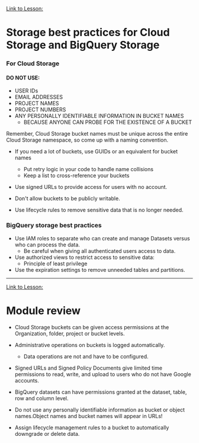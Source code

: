 [Link to Lesson:](https://www.cloudskillsboost.google/paths/15/course_templates/87/video/450304) <!--Increment the end number by 1 for the duration of each numbered section!-->

# Storage best practices for Cloud Storage and BigQuery Storage

### For Cloud Storage

#### DO NOT USE:
- USER IDs
- EMAIL ADDRESSES
- PROJECT NAMES
- PROJECT NUMBERS
- ANY PERSONALLY IDENTIFIABLE INFORMATION IN BUCKET NAMES
    - BECAUSE ANYONE CAN PROBE FOR THE EXISTENCE OF A BUCKET

Remember, Cloud Storage bucket names must be unique across the entire Cloud Storage namespace, so come up with a naming convention.

- If you need a lot of buckets, use GUIDs or an equivalent for bucket names
    - Put retry logic in your code to handle name collisions
    - Keep a list to cross-reference your buckets

- Use signed URLs to provide access for users with no account.
- Don't allow buckets to be publicly writable.
- Use lifecycle rules to remove sensitive data that is no longer needed.

### BigQuery storage best practices
- Use IAM roles to separate who can create and manage Datasets versus who can process the data.
    - Be careful when giving all authenticated users access to data.
- Use authorized views to restrict access to sensitive data:
    - Principle of least privilege
- Use the expiration settings to remove unneeded tables and partitions.

---

[Link to Lesson:](https://www.cloudskillsboost.google/paths/15/course_templates/87/video/450305) <!--Increment the end number by 1 for the duration of each numbered section!-->

# Module review
- Cloud Storage buckets can be given access permissions at the Organization, folder, project or bucket levels.
- Administrative operations on buckets is logged automatically.
    - Data operations are not and have to be configured.
- Signed URLs and Signed Policy Documents give limited time permissions to read, write, and upload to users who do not have Google accounts.

- BigQuery datasets can have permissions granted at the dataset, table, row and column level.
- Do not use any personally identifiable information as bucket or object names.Object names and bucket names will appear in URLs!
- Assign lifecycle management rules to a bucket to automatically downgrade or delete data.



